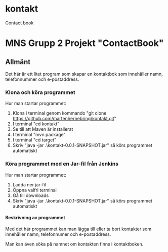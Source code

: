 # kontakt
Contact book


# MNS Grupp 2 Projekt "ContactBook"

## Allmänt

Det här är ett litet program som skapar en kontaktbok som innehåller namn, telefonnummer och e-postaddress.

### Klona och köra programmet

Hur man startar programmet:
1. Klona i terminal genom kommando "git clone https://github.com/martenhernebring/kontakt.git"
2. I terminal "cd kontakt"
3. Se till att Maven är installerat
4. I terminal "mvn package"
5. I terminal "cd target"
4. Skriv "java -jar .\kontakt-0.0.1-SNAPSHOT.jar" så körs programmet automatiskt

### Köra programmet med en Jar-fil från Jenkins

Hur man startar programmet:
1. Ladda ner jar-fil
2. Öppna valfri terminal
3. Gå till downloads 
4. Skriv "java -jar .\kontakt-0.0.1-SNAPSHOT.jar" så körs programmet automatiskt

#### Beskrivning av programmet

Med det här programmet kan man lägga till eller ta bort kontakter som innehåller namn, telefonnumer och e-postaddress.

Man kan även söka på namnet om kontakten finns i kontaktboken.

